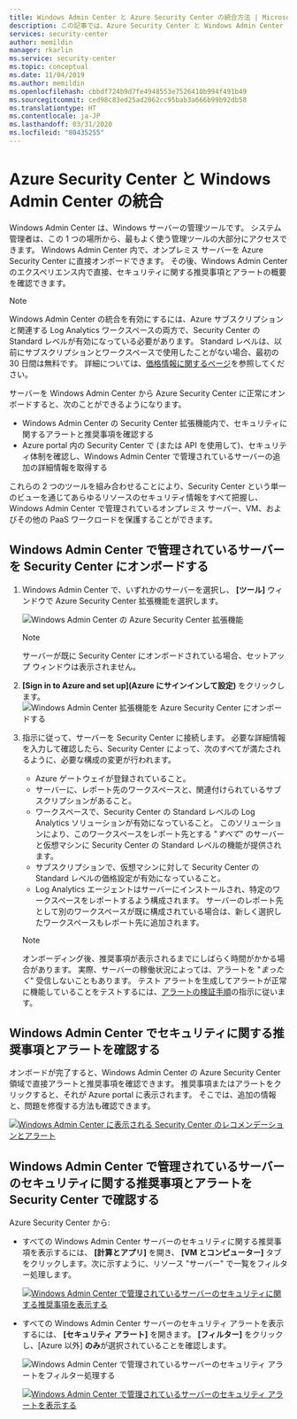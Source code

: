 ```yaml
---
title: Windows Admin Center と Azure Security Center の統合方法 | Microsoft Docs
description: この記事では、Azure Security Center と Windows Admin Center を統合する方法について説明します
services: security-center
author: memildin
manager: rkarlin
ms.service: security-center
ms.topic: conceptual
ms.date: 11/04/2019
ms.author: memildin
ms.openlocfilehash: cbbdf724b9d7fe4948553e7526410b994f491b49
ms.sourcegitcommit: ced98c83ed25ad2062cc95bab3a666b99b92db58
ms.translationtype: HT
ms.contentlocale: ja-JP
ms.lasthandoff: 03/31/2020
ms.locfileid: "80435255"
---
```

# <a name="integrate-azure-security-center-with-windows-admin-center"></a>Azure Security Center と Windows Admin Center の統合

Windows Admin Center は、Windows サーバーの管理ツールです。 システム管理者は、この 1 つの場所から、最もよく使う管理ツールの大部分にアクセスできます。 Windows Admin Center 内で、オンプレミス サーバーを Azure Security Center に直接オンボードできます。 その後、Windows Admin Center のエクスペリエンス内で直接、セキュリティに関する推奨事項とアラートの概要を確認できます。

> [!NOTE]
> Windows Admin Center の統合を有効にするには、Azure サブスクリプションと関連する Log Analytics ワークスペースの両方で、Security Center の Standard レベルが有効になっている必要があります。
> Standard レベルは、以前にサブスクリプションとワークスペースで使用したことがない場合、最初の 30 日間は無料です。 詳細については、[価格情報に関するページ](security-center-pricing.md)を参照してください。
>

サーバーを Windows Admin Center から Azure Security Center に正常にオンボードすると、次のことができるようになります。

* Windows Admin Center の Security Center 拡張機能内で、セキュリティに関するアラートと推奨事項を確認する
* Azure portal 内の Security Center で (または API を使用して)、セキュリティ体制を確認し、Windows Admin Center で管理されているサーバーの追加の詳細情報を取得する

これらの 2 つのツールを組み合わせることにより、Security Center という単一のビューを通じてあらゆるリソースのセキュリティ情報をすべて把握し、Windows Admin Center で管理されているオンプレミス サーバー、VM、およびその他の PaaS ワークロードを保護することができます。

## <a name="onboarding-windows-admin-center-managed-servers-into-security-center"></a>Windows Admin Center で管理されているサーバーを Security Center にオンボードする

1. Windows Admin Center で、いずれかのサーバーを選択し、 **[ツール]** ウィンドウで Azure Security Center 拡張機能を選択します。

    ![Windows Admin Center の Azure Security Center 拡張機能](./media/windows-admin-center-integration/onboarding-from-wac.png)

    > [!NOTE]
    > サーバーが既に Security Center にオンボードされている場合、セットアップ ウィンドウは表示されません。

1. **[Sign in to Azure and set up]\(Azure にサインインして設定\)** をクリックします。
    ![Windows Admin Center 拡張機能を Azure Security Center にオンボードする](./media/windows-admin-center-integration/onboarding-from-wac-welcome.png)

1. 指示に従って、サーバーを Security Center に接続します。 必要な詳細情報を入力して確認したら、Security Center によって、次のすべてが満たされるように、必要な構成の変更が行われます。
    * Azure ゲートウェイが登録されていること。
    * サーバーに、レポート先のワークスペースと、関連付けられているサブスクリプションがあること。
    * ワークスペースで、Security Center の Standard レベルの Log Analytics ソリューションが有効になっていること。 このソリューションにより、このワークスペースをレポート先とする "*すべて*" のサーバーと仮想マシンに Security Center の Standard レベルの機能が提供されます。
    * サブスクリプションで、仮想マシンに対して Security Center の Standard レベルの価格設定が有効になっていること。
    * Log Analytics エージェントはサーバーにインストールされ、特定のワークスペースをレポートするよう構成されます。 サーバーのレポート先として別のワークスペースが既に構成されている場合は、新しく選択したワークスペースもレポート先に追加されます。

    > [!NOTE]
    > オンボーディング後、推奨事項が表示されるまでにしばらく時間がかかる場合があります。 実際、サーバーの稼働状況によっては、アラートを "*まったく*" 受信しないこともあります。 テスト アラートを生成してアラートが正常に機能していることをテストするには、[アラートの検証手順](security-center-alert-validation.md)の指示に従います。


## <a name="viewing-security-recommendations-and-alerts-in-windows-admin-center"></a>Windows Admin Center でセキュリティに関する推奨事項とアラートを確認する

オンボードが完了すると、Windows Admin Center の Azure Security Center 領域で直接アラートと推奨事項を確認できます。 推奨事項またはアラートをクリックすると、それが Azure portal に表示されます。 そこでは、追加の情報と、問題を修復する方法も確認できます。

[![Windows Admin Center に表示される Security Center のレコメンデーションとアラート](media/windows-admin-center-integration/asc-recommendations-and-alerts-in-wac.png)](media/windows-admin-center-integration/asc-recommendations-and-alerts-in-wac.png#lightbox)

## <a name="viewing-security-recommendations-and-alerts-for-windows-admin-center-managed-servers-in-security-center"></a>Windows Admin Center で管理されているサーバーのセキュリティに関する推奨事項とアラートを Security Center で確認する
Azure Security Center から:

* すべての Windows Admin Center サーバーのセキュリティに関する推奨事項を表示するには、 **[計算とアプリ]** を開き、 **[VM とコンピューター]** タブをクリックします。次に示すように、リソース "サーバー" で一覧をフィルター処理します。

    [![Windows Admin Center で管理されているサーバーのセキュリティに関する推奨事項を表示する](media/windows-admin-center-integration/viewing-recommendations-wac.png)](media/windows-admin-center-integration/viewing-recommendations-wac.png#lightbox)

* すべての Windows Admin Center サーバーのセキュリティ アラートを表示するには、 **[セキュリティ アラート]** を開きます。 **[フィルター]** をクリックし、[Azure 以外] **のみ**が選択されていることを確認します。

    ![Windows Admin Center で管理されているサーバーのセキュリティ アラートをフィルター処理する](./media/windows-admin-center-integration/filtering-alerts-to-non-azure.png)

    [![Windows Admin Center で管理されているサーバーのセキュリティ アラートを表示する](media/windows-admin-center-integration/viewing-alerts-wac.png)](media/windows-admin-center-integration/viewing-alerts-wac.png#lightbox)